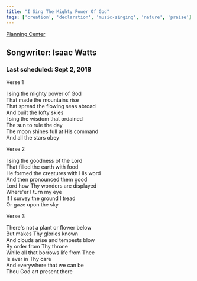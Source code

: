```yaml
---
title: "I Sing The Mighty Power Of God"
tags: ['creation', 'declaration', 'music-singing', 'nature', 'praise']
---
```


[Planning Center](https://services.planningcenteronline.com/songs/16049148)

## Songwriter: Isaac Watts
### Last scheduled: Sept 2, 2018          

Verse 1  
  
I sing the mighty power of God  
That made the mountains rise  
That spread the flowing seas abroad  
And built the lofty skies  
I sing the wisdom that ordained  
The sun to rule the day  
The moon shines full at His command  
And all the stars obey  
  
Verse 2  
  
I sing the goodness of the Lord  
That filled the earth with food  
He formed the creatures with His word  
And then pronounced them good  
Lord how Thy wonders are displayed  
Where'er I turn my eye  
If I survey the ground I tread  
Or gaze upon the sky  
  
Verse 3  
  
There's not a plant or flower below  
But makes Thy glories known  
And clouds arise and tempests blow  
By order from Thy throne  
While all that borrows life from Thee  
Is ever in Thy care  
And everywhere that we can be  
Thou God art present there
